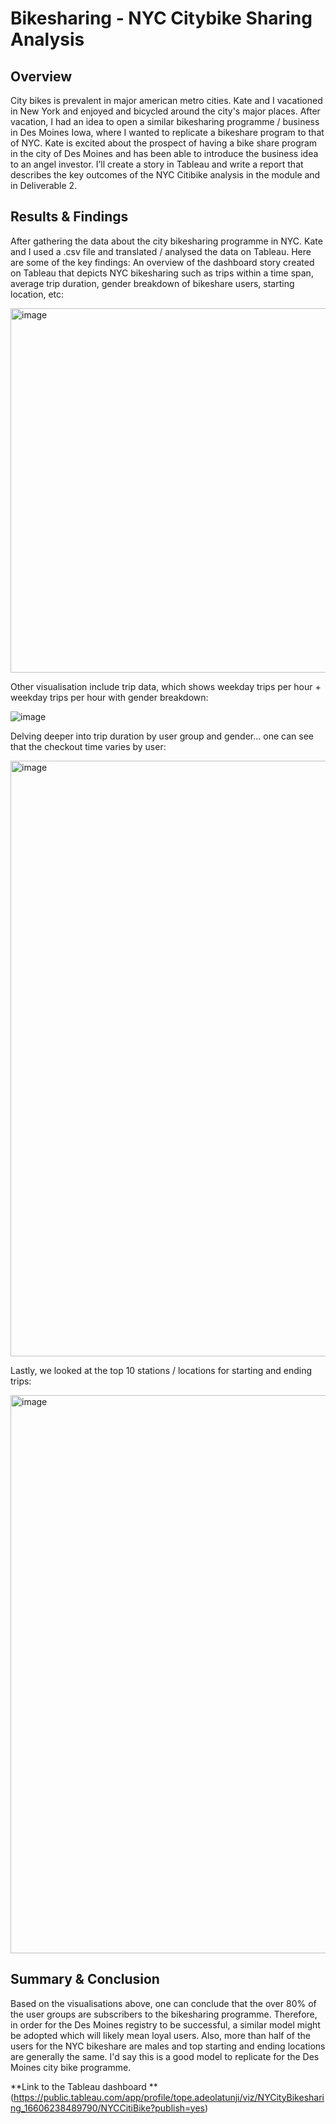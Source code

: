 # Bikesharing - NYC Citybike Sharing Analysis

## Overview
City bikes is prevalent in major american metro cities. Kate and I vacationed in New York and enjoyed and bicycled around the city's major places. After vacation, I had an idea to open a similar bikesharing programme / business in Des Moines Iowa, where I wanted to replicate a bikeshare program to that of NYC. Kate is excited about the prospect of having a bike share program in the city of Des Moines and has been able to introduce the business idea to an angel investor. I’ll create a story in Tableau and write a report that describes the key outcomes of the NYC Citibike analysis in the module and in Deliverable 2.

## Results & Findings

After gathering the data about the city bikesharing programme in NYC. Kate and I used a .csv file and translated / analysed the data on Tableau. Here are some of the key findings: 
An overview of the dashboard story created on Tableau that depicts NYC bikesharing such as trips within a time span, average trip duration, gender breakdown of bikeshare users, starting location, etc:

<img width="583" alt="image" src="https://user-images.githubusercontent.com/104689265/184791477-a308b662-a5a5-4c01-970b-746c661cf4e5.png">

Other visualisation include trip data, which shows weekday trips per hour + weekday trips per hour with gender breakdown:

![image](https://user-images.githubusercontent.com/104689265/184792183-c6ad7228-f29e-4e6c-ae48-f4bff7d56ac5.png)

Delving deeper into trip duration by user group and gender... one can see that the checkout time varies by user:

<img width="953" alt="image" src="https://user-images.githubusercontent.com/104689265/184792537-472f9aab-62e5-4810-90f0-d33a86a37369.png">

Lastly, we looked at the top 10 stations / locations for starting and ending trips:

<img width="893" alt="image" src="https://user-images.githubusercontent.com/104689265/184792796-a1caeaae-295f-4863-89d1-27703a355e3d.png">


## Summary & Conclusion

Based on the visualisations above, one can conclude that the over 80% of the user groups are subscribers to the bikesharing programme. Therefore, in order for the Des Moines registry to be successful, a similar model might be adopted which will likely mean loyal users. Also, more than half of the users for the NYC bikeshare are males and top starting and ending locations are generally the same. I'd say this is a good model to replicate for the Des Moines city bike programme.

**Link to the Tableau dashboard **
(https://public.tableau.com/app/profile/tope.adeolatunji/viz/NYCityBikesharing_16606238489790/NYCCitiBike?publish=yes)
